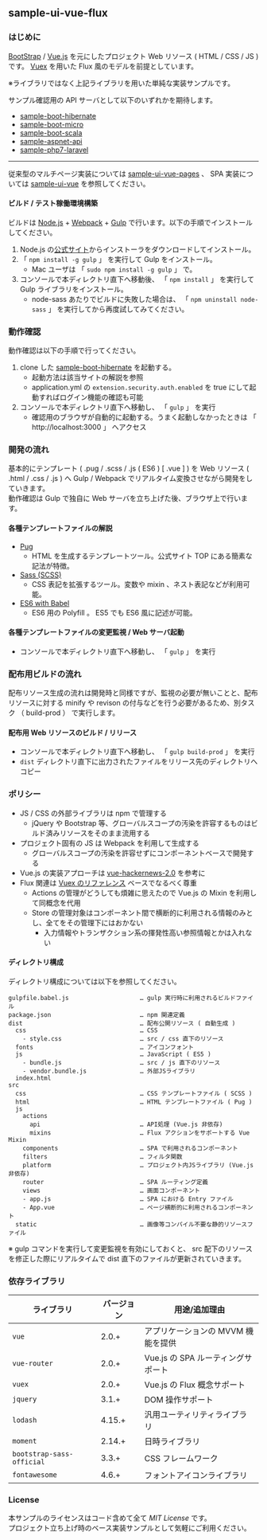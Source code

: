 sample-ui-vue-flux
---

### はじめに

[BootStrap](http://getbootstrap.com/) / [Vue.js](http://jp.vuejs.org/) を元にしたプロジェクト Web リソース ( HTML / CSS / JS ) です。 [Vuex](https://github.com/vuejs/vuex) を用いた Flux 風のモデルを前提としています。  

※ライブラリではなく上記ライブラリを用いた単純な実装サンプルです。

サンプル確認用の API サーバとして以下のいずれかを期待します。
- [sample-boot-hibernate](https://github.com/jkazama/sample-boot-hibernate)
- [sample-boot-micro](https://github.com/jkazama/sample-boot-micro)
- [sample-boot-scala](https://github.com/jkazama/sample-boot-scala)
- [sample-aspnet-api](https://github.com/jkazama/sample-aspnet-api)
- [sample-php7-laravel](https://github.com/jkazama/sample-php7-laravel)

---
従来型のマルチページ実装については [sample-ui-vue-pages](https://github.com/jkazama/sample-ui-vue-pages) 、 SPA 実装については [sample-ui-vue](https://github.com/jkazama/sample-ui-vue) を参照してください。

#### ビルド / テスト稼働環境構築

ビルドは [Node.js](http://nodejs.jp/) + [Webpack](https://webpack.github.io/) + [Gulp](http://gulpjs.com/) で行います。以下の手順でインストールしてください。

1. Node.js の[公式サイト](http://nodejs.jp/)からインストーラをダウンロードしてインストール。
1. 「 `npm install -g gulp` 」 を実行して Gulp をインストール。
    - Mac ユーザは 「 `sudo npm install -g gulp` 」 で。
1. コンソールで本ディレクトリ直下へ移動後、 「 `npm install` 」 を実行して Gulp ライブラリをインストール。
    - node-sass あたりでビルドに失敗した場合は、 「 `npm uninstall node-sass` 」 を実行してから再度試してみてください。

### 動作確認

動作確認は以下の手順で行ってください。

1. clone した [sample-boot-hibernate](https://github.com/jkazama/sample-boot-hibernate) を起動する。
    - 起動方法は該当サイトの解説を参照
    - application.yml の `extension.security.auth.enabled` を true にして起動すればログイン機能の確認も可能
1. コンソールで本ディレクトリ直下へ移動し、 「 `gulp` 」 を実行
    - 確認用のブラウザが自動的に起動する。うまく起動しなかったときは 「 http://localhost:3000 」 へアクセス

### 開発の流れ

基本的にテンプレート ( .pug / .scss / .js ( ES6 ) [ .vue ] ) を Web リソース ( .html / .css / .js ) へ Gulp / Webpack でリアルタイム変換させながら開発をしていきます。  
動作確認は Gulp で独自に Web サーバを立ち上げた後、ブラウザ上で行います。  

#### 各種テンプレートファイルの解説

- [Pug](https://github.com/pugjs/pug)
    - HTML を生成するテンプレートツール。公式サイト TOP にある簡素な記法が特徴。
- [Sass (SCSS)](http://sass-lang.com/)
    - CSS 表記を拡張するツール。変数や mixin 、ネスト表記などが利用可能。
- [ES6 with Babel](https://babeljs.io/)
    - ES6 用の Polyfill 。 ES5 でも ES6 風に記述が可能。

#### 各種テンプレートファイルの変更監視 / Web サーバ起動

+ コンソールで本ディレクトリ直下へ移動し、 「 `gulp` 」 を実行

### 配布用ビルドの流れ

配布リソース生成の流れは開発時と同様ですが、監視の必要が無いことと、配布リソースに対する minify や revison の付与などを行う必要があるため、別タスク （ build-prod ） で実行します。

#### 配布用 Web リソースのビルド / リリース

+ コンソールで本ディレクトリ直下へ移動し、 「 `gulp build-prod` 」 を実行
+ `dist` ディレクトリ直下に出力されたファイルをリリース先のディレクトリへコピー

### ポリシー

- JS / CSS の外部ライブラリは npm で管理する
    - jQuery や Bootstrap 等、グローバルスコープの汚染を許容するものはビルド済みリソースをそのまま流用する
- プロジェクト固有の JS は Webpack を利用して生成する
    - グローバルスコープの汚染を許容せずにコンポーネントベースで開発する
- Vue.js の実装アプローチは [vue-hackernews-2.0](https://github.com/vuejs/vue-hackernews-2.0) を参考に
- Flux 関連は [Vuex のリファレンス](http://vuex.vuejs.org/ja/index.html) ベースでなるべく尊重
    - Actions の管理がどうしても煩雑に思えたので Vue.js の Mixin を利用して同概念を代用
    - Store の管理対象はコンポーネント間で横断的に利用される情報のみとし、全てをその管理下にはおかない
        - 入力情報やトランザクション系の揮発性高い参照情報とかは入れない

#### ディレクトリ構成

ディレクトリ構成については以下を参照してください。

```
gulpfile.babel.js                    … gulp 実行時に利用されるビルドファイル
package.json                         … npm 関連定義
dist                                 … 配布公開リソース ( 自動生成 )
  css                                … CSS
    - style.css                      … src / css 直下のリソース
  fonts                              … アイコンフォント
  js                                 … JavaScript ( ES5 )
    - bundle.js                      … src / js 直下のリソース
    - vendor.bundle.js               … 外部JSライブラリ
  index.html
src
  css                                … CSS テンプレートファイル ( SCSS )
  html                               … HTML テンプレートファイル ( Pug )
  js
    actions
      api                            … API処理 (Vue.js 非依存)
      mixins                         … Flux アクションをサポートする Vue Mixin
    components                       … SPA で利用されるコンポーネント
    filters                          … フィルタ関数
    platform                         … プロジェクト内JSライブラリ (Vue.js 非依存)
    router                           … SPA ルーティング定義
    views                            … 画面コンポーネント
    - app.js                         … SPA における Entry ファイル
    - App.vue                        … ページ横断的に利用されるコンポーネント
  static                             … 画像等コンパイル不要な静的リソースファイル
```

※ gulp コマンドを実行して変更監視を有効にしておくと、 src 配下のリソースを修正した際にリアルタイムで dist 直下のファイルが更新されていきます。

### 依存ライブラリ

| ライブラリ                    | バージョン   | 用途/追加理由 |
| ------------------------- | -------- | ------------- |
| `vue`                     | 2.0.+    | アプリケーションの MVVM 機能を提供 |
| `vue-router`              | 2.0.+    | Vue.js の SPA ルーティングサポート |
| `vuex`                    | 2.0.+    | Vue.js の Flux 概念サポート |
| `jquery`                  | 3.1.+    | DOM 操作サポート |
| `lodash`                  | 4.15.+    | 汎用ユーティリティライブラリ |
| `moment`                  | 2.14.+   | 日時ライブラリ |
| `bootstrap-sass-official` | 3.3.+    | CSS フレームワーク |
| `fontawesome`             | 4.6.+    | フォントアイコンライブラリ |

### License

本サンプルのライセンスはコード含めて全て *MIT License* です。  
プロジェクト立ち上げ時のベース実装サンプルとして気軽にご利用ください。